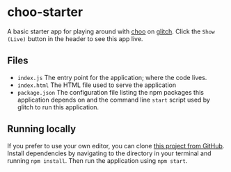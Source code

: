 # choo-starter
A basic starter app for playing around with [choo](https://choo.io) on [glitch](https://glitch.com). Click the `Show (Live)` button in the header to see this app live.

## Files
- `index.js` The entry point for the application; where the code lives.
- `index.html` The HTML file used to serve the application
- `package.json` The configuration file listing the npm packages this application depends on and the command line `start` script used by glitch to run this application.

## Running locally
If you prefer to use your own editor, you can clone [this project from GitHub](https://github.com/timwis/choo-starter-app).
Install dependencies by navigating to the directory in your terminal and running `npm install`.
Then run the application using `npm start`.
